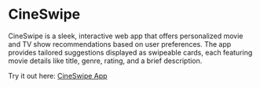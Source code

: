 # CineSwipe
CineSwipe is a sleek, interactive web app that offers personalized movie and TV show recommendations based on user preferences. The app provides tailored suggestions displayed as swipeable cards, each featuring movie details like title, genre, rating, and a brief description. 





Try it out here: [CineSwipe App](cine-swipe-3d2uw7vx0-alphins-projects-bd2e9cb2.vercel.app)

